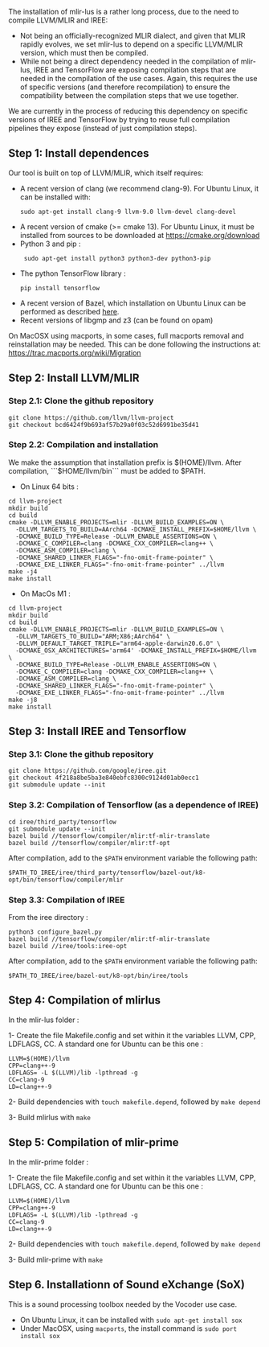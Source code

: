 The installation of mlir-lus is a rather long process, due to the 
need to compile LLVM/MLIR and IREE:
* Not being an officially-recognized MLIR dialect, and given that
  MLIR rapidly evolves, we set mlir-lus to depend on a specific
  LLVM/MLIR version, which must then be compiled.
* While not being a direct dependency needed in the compilation
  of mlir-lus, IREE and TensorFlow are exposing compilation
  steps that are needed in the compilation of the use cases.
  Again, this requires the use of specific versions (and therefore
  recompilation) to ensure the compatibility between the compilation
  steps that we use together.
  
We are currently in the process of reducing this dependency on 
specific versions of IREE and TensorFlow by trying to reuse full
compilation pipelines they expose (instead of just compilation
steps). 

## Step 1: Install dependences
Our tool is built on top of LLVM/MLIR, which itself requires:
* A recent version of clang (we recommend clang-9). For Ubuntu Linux, it can 
  be installed with:
  ```
  sudo apt-get install clang-9 llvm-9.0 llvm-devel clang-devel
  ```
* A recent version of cmake (>= cmake 13). For Ubuntu Linux, it must be 
  installed from sources to be downloaded at https://cmake.org/download
* Python 3 and pip :
  ```
   sudo apt-get install python3 python3-dev python3-pip
   ```
* The python TensorFlow library :
   ```
   pip install tensorflow
   ```
* A recent version of Bazel, which installation on Ubuntu Linux can be 
  performed as described 
  [here](https://docs.bazel.build/versions/main/install-ubuntu.html).
* Recent versions of libgmp and z3 (can be found on opam)

On MacOSX using macports, in some cases, full macports removal and 
reinstallation may be needed. This can be done following the instructions
at: https://trac.macports.org/wiki/Migration

## Step 2: Install LLVM/MLIR
### Step 2.1: Clone the github repository
```
git clone https://github.com/llvm/llvm-project
git checkout bcd6424f9b693af57b29a0f03c52d6991be35d41
```
### Step 2.2: Compilation and installation
We make the assumption that installation prefix is $(HOME)/llvm. 
After compilation, ```$HOME/llvm/bin``` must be added to $PATH.
- On Linux 64 bits :
```
cd llvm-project
mkdir build
cd build
cmake -DLLVM_ENABLE_PROJECTS=mlir -DLLVM_BUILD_EXAMPLES=ON \
  -DLLVM_TARGETS_TO_BUILD=AArch64 -DCMAKE_INSTALL_PREFIX=$HOME/llvm \
  -DCMAKE_BUILD_TYPE=Release -DLLVM_ENABLE_ASSERTIONS=ON \
  -DCMAKE_C_COMPILER=clang -DCMAKE_CXX_COMPILER=clang++ \
  -DCMAKE_ASM_COMPILER=clang \
  -DCMAKE_SHARED_LINKER_FLAGS="-fno-omit-frame-pointer" \
  -DCMAKE_EXE_LINKER_FLAGS="-fno-omit-frame-pointer" ../llvm
make -j4
make install
```
- On MacOs M1 :
```
cd llvm-project
mkdir build
cd build
cmake -DLLVM_ENABLE_PROJECTS=mlir -DLLVM_BUILD_EXAMPLES=ON \
  -DLLVM_TARGETS_TO_BUILD="ARM;X86;AArch64" \
  -DLLVM_DEFAULT_TARGET_TRIPLE="arm64-apple-darwin20.6.0" \
  -DCMAKE_OSX_ARCHITECTURES='arm64' -DCMAKE_INSTALL_PREFIX=$HOME/llvm \
  -DCMAKE_BUILD_TYPE=Release -DLLVM_ENABLE_ASSERTIONS=ON \
  -DCMAKE_C_COMPILER=clang -DCMAKE_CXX_COMPILER=clang++ \
  -DCMAKE_ASM_COMPILER=clang \
  -DCMAKE_SHARED_LINKER_FLAGS="-fno-omit-frame-pointer" \
  -DCMAKE_EXE_LINKER_FLAGS="-fno-omit-frame-pointer" ../llvm
make -j8
make install
```
	
## Step 3: Install IREE and Tensorflow
### Step 3.1: Clone the github repository
```
git clone https://github.com/google/iree.git
git checkout 4f218a8be5ba3e840ebfc8300c9124d01ab0ecc1
git submodule update --init
```
### Step 3.2: Compilation of Tensorflow (as a dependence of IREE)
```
cd iree/third_party/tensorflow
git submodule update --init
bazel build //tensorflow/compiler/mlir:tf-mlir-translate
bazel build //tensorflow/compiler/mlir:tf-opt
```

After compilation, add to the ```$PATH``` environment variable the 
following path:
```
$PATH_TO_IREE/iree/third_party/tensorflow/bazel-out/k8-opt/bin/tensorflow/compiler/mlir
```

### Step 3.3: Compilation of IREE
From the iree directory :
```
python3 configure_bazel.py
bazel build //tensorflow/compiler/mlir:tf-mlir-translate
bazel build //iree/tools:iree-opt
```
   
After compilation, add to the ```$PATH``` environment variable the 
following path: 
```
$PATH_TO_IREE/iree/bazel-out/k8-opt/bin/iree/tools
```

## Step 4: Compilation of mlirlus
In the mlir-lus folder :

1- Create the file Makefile.config and set within it the variables LLVM, CPP, 
   LDFLAGS, CC. A standard one for Ubuntu can be this one :
```
LLVM=$(HOME)/llvm
CPP=clang++-9
LDFLAGS= -L $(LLVM)/lib -lpthread -g
CC=clang-9
LD=clang++-9
```

2- Build dependencies with ```touch makefile.depend```, 
   followed by ```make depend```

3- Build mlirlus with ```make```

## Step 5: Compilation of mlir-prime

In the mlir-prime folder :

1- Create the file Makefile.config and set within it the variables LLVM, CPP, 
   LDFLAGS, CC. A standard one for Ubuntu can be this one :
```
LLVM=$(HOME)/llvm
CPP=clang++-9
LDFLAGS= -L $(LLVM)/lib -lpthread -g
CC=clang-9
LD=clang++-9
```

2- Build dependencies with ```touch makefile.depend```, 
   followed by ```make depend```

3- Build mlir-prime with ```make```

## Step 6. Installationn of Sound eXchange (SoX)
This is a sound processing toolbox needed by the Vocoder use case.
* On Ubuntu Linux, it can be installed with ```sudo apt-get install sox```
* Under MacOSX, using ```macports```, the install command 
  is ```sudo port install sox```


